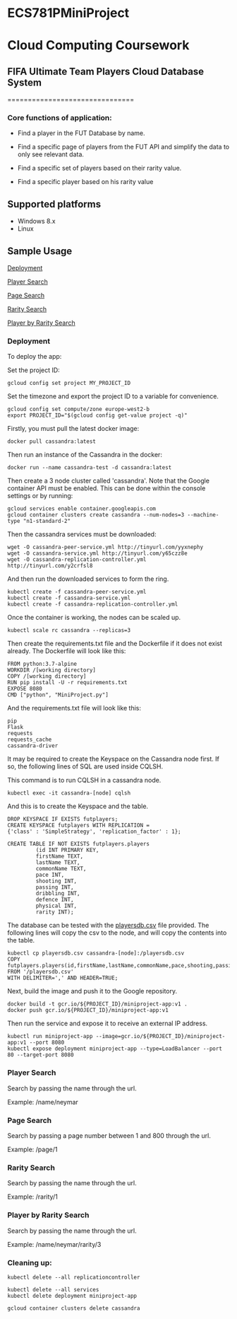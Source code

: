 # ECS781PMiniProject
# Cloud Computing Coursework
## FIFA Ultimate Team Players Cloud Database System
===============================

### Core functions of application:

- Find a player in the FUT Database by name.

- Find a specific page of players from the FUT API and simplify the data to only see relevant data.

- Find a specific set of players based on their rarity value.

- Find a specific player based on his rarity value

## Supported platforms
- Windows 8.x
- Linux

## Sample Usage

[Deployment](https://github.com/ec18339/ECS781PMiniProject#player-by-rarity-search)

[Player Search](https://github.com/ec18339/ECS781PMiniProject#player-search)

[Page Search](https://github.com/ec18339/ECS781PMiniProject#page-search)

[Rarity Search](https://github.com/ec18339/ECS781PMiniProject#rarity-search)

[Player by Rarity Search](https://github.com/ec18339/ECS781PMiniProject#player-by-rarity-search)



### Deployment

To deploy the app:

Set the project ID:
~~~
gcloud config set project MY_PROJECT_ID
~~~
Set the timezone and export the project ID to a variable for convenience.
~~~
gcloud config set compute/zone europe-west2-b
export PROJECT_ID="$(gcloud config get-value project -q)"
~~~

Firstly, you must pull the latest docker image:
~~~
docker pull cassandra:latest
~~~
Then run an instance of the Cassandra in the docker:
~~~
docker run --name cassandra-test -d cassandra:latest
~~~
Then create a 3 node cluster called 'cassandra'. Note that the Google container API must be enabled. 
This can be done within the console settings or by running:
~~~
gcloud services enable container.googleapis.com
gcloud container clusters create cassandra --num-nodes=3 --machine-type "n1-standard-2"
~~~
Then the cassandra services must be downloaded:
~~~
wget -O cassandra-peer-service.yml http://tinyurl.com/yyxnephy
wget -O cassandra-service.yml http://tinyurl.com/y65czz8e
wget -O cassandra-replication-controller.yml http://tinyurl.com/y2crfsl8
~~~

And then run the downloaded services to form the ring.
~~~
kubectl create -f cassandra-peer-service.yml
kubectl create -f cassandra-service.yml
kubectl create -f cassandra-replication-controller.yml
~~~

Once the container is working, the nodes can be scaled up.
~~~
kubectl scale rc cassandra --replicas=3
~~~

Then create the requirements.txt file and the Dockerfile if it does not exist already.
The Dockerfile will look like this:
~~~
FROM python:3.7-alpine
WORKDIR /[working directory]
COPY /[working directory]
RUN pip install -U -r requirements.txt
EXPOSE 8080
CMD ["python", "MiniProject.py"]
~~~
And the requirements.txt file will look like this:
~~~
pip
Flask
requests
requests_cache
cassandra-driver
~~~

It may be required to create the Keyspace on the Cassandra node first. 
If so, the following lines of SQL are used inside CQLSH.

This command is to run CQLSH in a cassandra node.
~~~
kubectl exec -it cassandra-[node] cqlsh
~~~
And this is to create the Keyspace and the table.
~~~
DROP KEYSPACE IF EXISTS futplayers;
CREATE KEYSPACE futplayers WITH REPLICATION =
{'class' : 'SimpleStrategy', 'replication_factor' : 1}; 

CREATE TABLE IF NOT EXISTS futplayers.players
         (id INT PRIMARY KEY,
         firstName TEXT,
         lastName TEXT,
         commonName TEXT,
         pace INT,
         shooting INT,
         passing INT,
         dribbling INT,
         defence INT,
         physical INT,
         rarity INT);
~~~

The database can be tested with the [playersdb.csv](https://github.com/ec18339/ECS781PMiniProject/blob/master/playersdb.csv) file provided.
The following lines will copy the csv to the node, and will copy the contents into the table.
~~~
kubectl cp playersdb.csv cassandra-[node]:/playersdb.csv
COPY futplayers.players(id,firstName,lastName,commonName,pace,shooting,passing,dribbling,defence,physical,rarity) FROM '/playersdb.csv'
WITH DELIMITER=',' AND HEADER=TRUE;
~~~

Next, build the image and push it to the Google repository.
~~~
docker build -t gcr.io/${PROJECT_ID}/miniproject-app:v1 .
docker push gcr.io/${PROJECT_ID}/miniproject-app:v1
~~~


Then run the service and expose it to receive an external IP address.
~~~
kubectl run miniproject-app --image=gcr.io/${PROJECT_ID}/miniproject-app:v1 --port 8080
kubectl expose deployment miniproject-app --type=LoadBalancer --port 80 --target-port 8080
~~~

### Player Search

Search by passing the name through the url.

Example: /name/neymar

### Page Search

Search by passing a page number between 1 and 800 through the url.

Example: /page/1

### Rarity Search

Search by passing the name through the url.

Example: /rarity/1

### Player by Rarity Search

Search by passing the name through the url.

Example: /name/neymar/rarity/3

### Cleaning up:
~~~
kubectl delete --all replicationcontroller

kubectl delete --all services
kubectl delete deployment miniproject-app

gcloud container clusters delete cassandra
~~~


